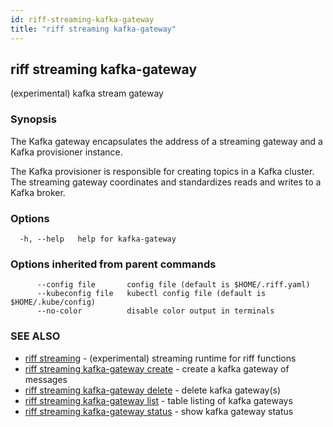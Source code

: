 ```yaml
---
id: riff-streaming-kafka-gateway
title: "riff streaming kafka-gateway"
---
```

## riff streaming kafka-gateway

(experimental) kafka stream gateway

### Synopsis

The Kafka gateway encapsulates the address of a streaming gateway and a Kafka
provisioner instance.

The Kafka provisioner is responsible for creating topics in a Kafka cluster. The
streaming gateway coordinates and standardizes reads and writes to a Kafka
broker.

### Options

```
  -h, --help   help for kafka-gateway
```

### Options inherited from parent commands

```
      --config file       config file (default is $HOME/.riff.yaml)
      --kubeconfig file   kubectl config file (default is $HOME/.kube/config)
      --no-color          disable color output in terminals
```

### SEE ALSO

* [riff streaming](riff_streaming.md)	 - (experimental) streaming runtime for riff functions
* [riff streaming kafka-gateway create](riff_streaming_kafka-gateway_create.md)	 - create a kafka gateway of messages
* [riff streaming kafka-gateway delete](riff_streaming_kafka-gateway_delete.md)	 - delete kafka gateway(s)
* [riff streaming kafka-gateway list](riff_streaming_kafka-gateway_list.md)	 - table listing of kafka gateways
* [riff streaming kafka-gateway status](riff_streaming_kafka-gateway_status.md)	 - show kafka gateway status

